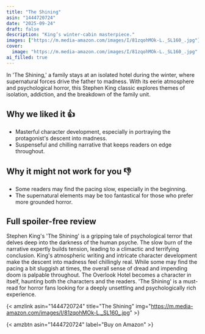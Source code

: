 ```yaml
---
title: "The Shining"
asin: "1444720724"
date: "2025-09-24"
draft: false
description: "King’s winter-cabin masterpiece."
images: ["https://m.media-amazon.com/images/I/81zqohMOk-L._SL160_.jpg"]
cover:
  image: "https://m.media-amazon.com/images/I/81zqohMOk-L._SL160_.jpg"
ai_filled: true
---
```


In 'The Shining,' a family stays at an isolated hotel during the winter, where
supernatural forces drive the father to madness. With its eerie atmosphere and
psychological horror, this Stephen King classic explores themes of isolation,
addiction, and the breakdown of the family unit.

## Why we liked it 👍
- Masterful character development, especially in portraying the protagonist's descent into madness.
- Suspenseful and chilling narrative that keeps readers on edge throughout.

## Why it might not work for you 👎
- Some readers may find the pacing slow, especially in the beginning.
- The supernatural elements may be too fantastical for those who prefer more grounded horror.

## Full spoiler-free review
Stephen King's 'The Shining' is a gripping tale of psychological terror that
delves deep into the darkness of the human psyche. The slow burn of the
narrative expertly builds tension, leading to a climactic and terrifying
conclusion. King's atmospheric writing and intricate character development make
the descent into madness feel chillingly real. While some may find the pacing a
bit sluggish at times, the overall sense of dread and impending doom is palpable
throughout. The Overlook Hotel becomes a character in itself, haunting both the
characters and the readers. 'The Shining' is a must-read for horror fans looking
for a deeply unsettling and psychologically rich experience.

{< amzlink asin="1444720724" title="The Shining" img="https://m.media-amazon.com/images/I/81zqohMOk-L._SL160_.jpg" >}

{< amzbtn asin="1444720724" label="Buy on Amazon" >}
